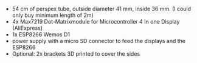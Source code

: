 - 54 cm of perspex tube, outside diameter 41 mm, inside 36 mm. (I could only buy minimum length of 2m)
- 4x Max7219 Dot-Matrixmodule for Microcontroller 4 In one Display (AliExpress)
- 1x ESP8266 Wemos D1
- power supply with a micro SD connector to feed the displays and the ESP8266
- Optional: 2x brackets 3D printed to cover the sides
